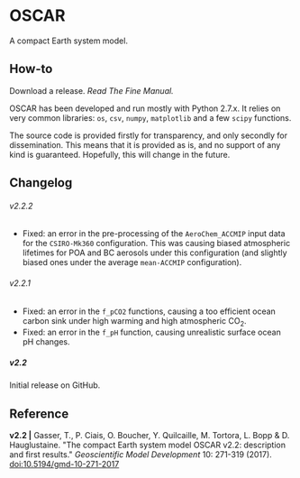 # OSCAR
A compact Earth system model.

## How-to

Download a release. *Read The Fine Manual.*

OSCAR has been developed and run mostly with Python 2.7.x. It relies on very common libraries: `os`, `csv`, `numpy`, `matplotlib` and a few `scipy` functions.

The source code is provided firstly for transparency, and only secondly for dissemination. This means that it is provided as is, and no support of any kind is guaranteed. Hopefully, this will change in the future.


## Changelog

###### v2.2.2
* Fixed: an error in the pre-processing of the `AeroChem_ACCMIP` input data for the `CSIRO-Mk360` configuration. This was causing biased atmospheric lifetimes for POA and BC aerosols under this configuration (and slightly biased ones under the average `mean-ACCMIP` configuration).

###### v2.2.1
* Fixed: an error in the `f_pCO2` functions, causing a too efficient ocean carbon sink under high warming and high atmospheric CO<sub>2</sub>.
* Fixed: an error in the `f_pH` function, causing unrealistic surface ocean pH changes.

##### v2.2
Initial release on GitHub.


## Reference

**v2.2 |** Gasser, T., P. Ciais, O. Boucher, Y. Quilcaille, M. Tortora, L. Bopp & D. Hauglustaine. "The compact Earth system model OSCAR v2.2: description and first results." *Geoscientific Model Development* 10: 271-319 (2017). [doi:10.5194/gmd-10-271-2017](https://doi.org/doi:10.5194/gmd-10-271-2017)
